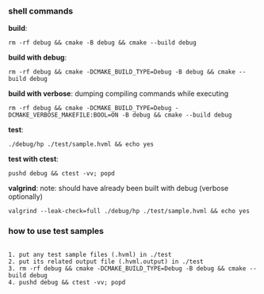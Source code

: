 ### shell commands ###
**build**:
```
rm -rf debug && cmake -B debug && cmake --build debug
```

**build with debug**:
```
rm -rf debug && cmake -DCMAKE_BUILD_TYPE=Debug -B debug && cmake --build debug
```

**build with verbose**: dumping compiling commands while executing
```
rm -rf debug && cmake -DCMAKE_BUILD_TYPE=Debug -DCMAKE_VERBOSE_MAKEFILE:BOOL=ON -B debug && cmake --build debug
```

**test**:
```
./debug/hp ./test/sample.hvml && echo yes
```

**test with ctest**:
```
pushd debug && ctest -vv; popd

```

**valgrind**: note: should have already been built with debug (verbose optionally)
```
valgrind --leak-check=full ./debug/hp ./test/sample.hvml && echo yes
```

### how to use test samples ###
```

1. put any test sample files (.hvml) in ./test
2. put its related output file (.hvml.output) in ./test
3. rm -rf debug && cmake -DCMAKE_BUILD_TYPE=Debug -B debug && cmake --build debug
4. pushd debug && ctest -vv; popd

```

